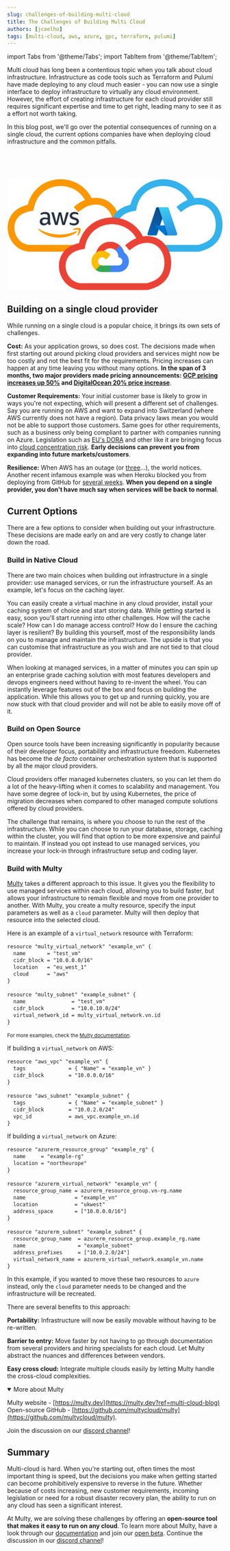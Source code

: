 ```yaml
---
slug: challenges-of-building-multi-cloud
title: The Challenges of Building Multi Cloud
authors: [jcoelho]
tags: [multi-cloud, aws, azure, gpc, terraform, pulumi]
---
```


import Tabs from '@theme/Tabs';
import TabItem from '@theme/TabItem';

Multi cloud has long been a contentious topic when you talk about cloud infrastructure. 
Infrastructure as code tools such as Terraform and Pulumi have made deploying to any cloud much easier - you can now use a single interface to deploy infrastructure to virtually any cloud environment. 
However, the effort of creating infrastructure for each cloud provider still requires significant expertise and time to get right, leading many to see it as a effort not worth taking. 

In this blog post, we'll go over the potential consequences of running on a single cloud, the current options companies have when deploying cloud infrastructure and the common pitfalls.

<br/>
<br/>
<br/>

<div class="text--center" >

<div style={{display: 'block',marginLeft: 'auto',marginRight: 'auto',width: '70%'}}>

![gRPC vs REST](./multi-cloud.png)

</div>

</div>

<!--truncate-->

## Building on a single cloud provider

While running on a single cloud is a popular choice, it brings its own sets of challenges. 

**Cost:** As your application grows, so does cost. The decisions made when first starting out around picking cloud providers and services might now be too costly and not the best fit for the requirements. Pricing increases can happen at any time leaving you without many options. **In the span of 3 months, two major providers made pricing announcements: [GCP pricing increases up 50%](https://techcrunch.com/2022/03/14/inflation-is-real-google-cloud-raises-its-storage-prices) and [DigitalOcean 20% price increase](https://www.fool.com/investing/2022/05/16/digitalocean-first-price-increase-20-percent/)**.

**Customer Requirements:** Your initial customer base is likely to grow in ways you're not expecting, which will present a different set of challenges. Say you are running on AWS and want to expand into Switzerland (where AWS currently does not have a region). Data privacy laws mean you would not be able to support those customers. Same goes for other requirements, such as a business only being compliant to partner with companies running on Azure. Legislation such as [EU's DORA](https://www.aima.org/regulation/keytopics/digital-operational-resilience-act.html) and other like it are bringing focus into [cloud concentration risk](https://www.cloudera.com/content/dam/www/marketing/resources/ebooks/identifying-and-mitigating-cloud-concentration-risk.pdf.landing.html). **Early decisions can prevent you from expanding into future markets/customers**.

**Resilience:** When AWS has an outage (or [three](https://www.zdnet.com/article/aws-suffers-third-outage-of-the-month/)...), the world notices. Another recent infamous example was when Heroku blocked you from deploying from GitHub for [several weeks](https://www.theregister.com/2022/05/04/heroku_security_communication_dubbed_complete/). **When you depend on a single provider, you don't have much say when services will be back to normal**. 


## Current Options

There are a few options to consider when building out your infrastructure. These decisions are made early on and are very costly to change later down the road. 

### Build in Native Cloud

There are two main choices when building out infrastructure in a single provider: use managed services, or run the infrastructure yourself. As an example, let's focus on the caching layer.

You can easily create a virtual machine in any cloud provider, install your caching system of choice and start storing data. While getting started is easy, soon you'll start running into other challenges. How will the cache scale? How can I do manage access control? How do I ensure the caching layer is resilient? By building this yourself, most of the responsibility lands on you to manage and maintain the infrastructure. The upside is that you can customise that infrastructure as you wish and are not tied to that cloud provider. 

When looking at managed services, in a matter of minutes you can spin up an enterprise grade caching solution with most features developers and devops engineers need without having to re-invent the wheel. You can instantly leverage features out of the box and focus on building the application. While this allows you to get up and running quickly, you are now stuck with that cloud provider and will not be able to easily move off of it.

### Build on Open Source

Open source tools have been increasing significantly in popularity because of their developer focus, portability and infrastructure freedom. Kubernetes has become the *de facto* container orchestration system that is supported by all the major cloud providers. 

Cloud providers offer managed kubernetes clusters, so you can let them do a lot of the heavy-lifting when it comes to scalability and management. You have some degree of lock-in, but by using Kubernetes, the price of migration decreases when compared to other managed compute solutions offered by cloud providers. 

The challenge that remains, is where you choose to run the rest of the infrastructure. While you can choose to run your database, storage, caching within the cluster, you will find that option to be more expensive and painful to maintain. If instead you opt instead to use managed services, you increase your lock-in through infrastructure setup and coding layer. 

### Build with Multy

[Multy](https://multy.dev) takes a different approach to this issue. It gives you the flexibility to use managed services within each cloud, allowing you to build faster, but allows your infrastructure to remain flexible and move from one provider to another. With Multy, you create a multy resource, specify the input parameters as well as a `cloud` parameter. Multy will then deploy that resource into the selected cloud. 

Here is an example of a `virtual_network` resource with Terraform:

<Tabs>
   <TabItem value="multy" label="Multy" default>

```hcl
resource "multy_virtual_network" "example_vn" {
  name       = "test_vm"
  cidr_block = "10.0.0.0/16"
  location   = "eu_west_1"
  cloud      = "aws"
}

resource "multy_subnet" "example_subnet" {
  name               = "test_vm"
  cidr_block         = "10.0.10.0/24"
  virtual_network_id = multy_virtual_network.vn.id
}
``` 

<small>For more examples, check the <a href="https://docs.multy.dev/examples/" target="_blank"> Multy documentation</a>.</small>

 </TabItem>

  <TabItem value="aws" label="AWS">

If building a `virtual_network` on AWS:

```hcl
resource "aws_vpc" "example_vn" {
  tags              = { "Name" = "example_vn" }
  cidr_block        = "10.0.0.0/16"
}

resource "aws_subnet" "example_subnet" {
  tags              = { "Name" = "example_subnet" }
  cidr_block        = "10.0.2.0/24"
  vpc_id            = aws_vpc.example_vn.id
}
```

  </TabItem>
  <TabItem value="azure" label="Azure">

If building a `virtual_network` on Azure:

```hcl
resource "azurerm_resource_group" "example_rg" {
  name     = "example-rg"
  location = "northeurope"
}

resource "azurerm_virtual_network" "example_vn" {
  resource_group_name = azurerm_resource_group.vn-rg.name
  name                = "example_vn"
  location            = "ukwest"
  address_space       = ["10.0.0.0/16"]
}

resource "azurerm_subnet" "example_subnet" {
  resource_group_name  = azurerm_resource_group.example_rg.name
  name                 = "example_subnet"
  address_prefixes     = ["10.0.2.0/24"]
  virtual_network_name = azurerm_virtual_network.example_vn.name
}
``` 

 </TabItem>
</Tabs>

In this example, if you wanted to move these two resources to `azure` instead, only the `cloud` parameter needs to be changed and the infrastructure will be recreated. 

There are several benefits to this approach: 

**Portability:** Infrastructure will now be easily movable without having to be re-written. 

**Barrier to entry:** Move faster by not having to go through documentation from several providers and hiring specialists for each cloud. Let Multy abstract the nuances and differences between vendors. 

**Easy cross cloud:** Integrate multiple clouds easily by letting Multy handle the cross-cloud complexities.

<details open className="clean">
<summary className="cleanHeader">More about Multy</summary>
<div>

Multy website - [https://multy.dev](https://multy.dev?ref=multi-cloud-blog)<br/>
Open-source GitHub - [https://github.com/multycloud/multy](https://github.com/multycloud/multy).

<span>Join the discussion on our <a href="https://discord.gg/rgaKXY4tCZ" target="_blank">discord channel</a>!</span>
</div>
</details>

## Summary

Multi-cloud is hard. When you're starting out, often times the most important thing is speed, but the decisions you make when getting started can become prohibitively expensive to reverse in the future. Whether because of costs increasing, new customer requirements, incoming legislation or need for a robust disaster recovery plan, the ability to run on any cloud has seen a significant interest. 

At Multy, we are solving these challenges by offering an **open-source tool that makes it easy to run on any cloud**. To learn more about Multy, have a look through our [documentation](https://docs.multy.dev) and join our [open beta](https://multy.dev#beta). Continue the discussion in our [discord channel](https://discord.gg/rgaKXY4tCZ)!
